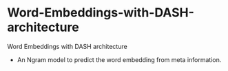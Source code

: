 # Word-Embeddings-with-DASH-architecture
Word Embeddings with DASH architecture
* An Ngram model to predict the word embedding from meta information.
